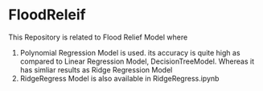 # FloodReleif
This Repository is related to Flood Relief Model where 
1.  Polynomial Regression Model is used. its accuracy is quite high as compared to Linear Regression Model, DecisionTreeModel. Whereas it has simliar results as Ridge Regression Model
2.  RidgeRegress Model is also available in RidgeRegress.ipynb
